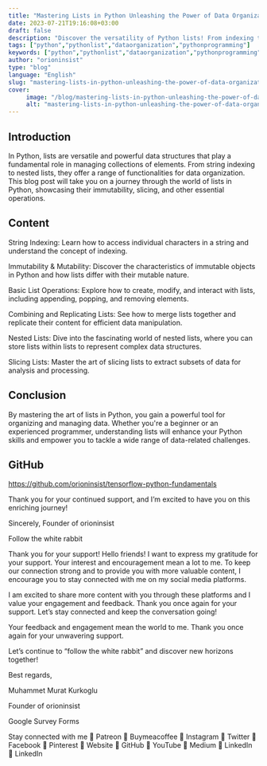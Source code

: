 ```yaml
---
title: "Mastering Lists in Python Unleashing the Power of Data Organization"
date: 2023-07-21T19:16:08+03:00
draft: false
description: "Discover the versatility of Python lists! From indexing to nesting, explore the magic of data organization in Python programming."
tags: ["python","pythonlist","dataorganization","pythonprogramming"]
keywords: ["python","pythonlist","dataorganization","pythonprogramming"]
author: "orioninsist"
type: "blog"
language: "English"
slug: "mastering-lists-in-python-unleashing-the-power-of-data-organization"
cover:
     image: "/blog/mastering-lists-in-python-unleashing-the-power-of-data-organization.png"
     alt: "mastering-lists-in-python-unleashing-the-power-of-data-organization-image"
---
```


## Introduction
In Python, lists are versatile and powerful data structures that play a fundamental role in managing collections of elements. From string indexing to nested lists, they offer a range of functionalities for data organization. This blog post will take you on a journey through the world of lists in Python, showcasing their immutability, slicing, and other essential operations.

## Content

String Indexing: Learn how to access individual characters in a string and understand the concept of indexing.

Immutability & Mutability: Discover the characteristics of immutable objects in Python and how lists differ with their mutable nature.

Basic List Operations: Explore how to create, modify, and interact with lists, including appending, popping, and removing elements.

Combining and Replicating Lists: See how to merge lists together and replicate their content for efficient data manipulation.

Nested Lists: Dive into the fascinating world of nested lists, where you can store lists within lists to represent complex data structures.

Slicing Lists: Master the art of slicing lists to extract subsets of data for analysis and processing.

## Conclusion
By mastering the art of lists in Python, you gain a powerful tool for organizing and managing data. Whether you're a beginner or an experienced programmer, understanding lists will enhance your Python skills and empower you to tackle a wide range of data-related challenges.

## GitHub
https://github.com/orioninsist/tensorflow-python-fundamentals

Thank you for your continued support, and I’m excited to have you on this enriching journey!

Sincerely, Founder of orioninsist

Follow the white rabbit

Thank you for your support!
Hello friends! I want to express my gratitude for your support. Your interest and encouragement mean a lot to me. To keep our connection strong and to provide you with more valuable content, I encourage you to stay connected with me on my social media platforms.

I am excited to share more content with you through these platforms and I value your engagement and feedback. Thank you once again for your support. Let’s stay connected and keep the conversation going!

Your feedback and engagement mean the world to me. Thank you once again for your unwavering support.

Let’s continue to “follow the white rabbit” and discover new horizons together!

Best regards,

Muhammet Murat Kurkoglu

Founder of orioninsist

Google Survey Forms

Stay connected with me
🔗 Patreon 🔗 Buymeacoffee 🔗 Instagram 🔗 Twitter 🔗 Facebook 🔗 Pinterest 🔗 Website 🔗 GitHub 🔗 YouTube 🔗 Medium 🔗 LinkedIn 🔗 LinkedIn